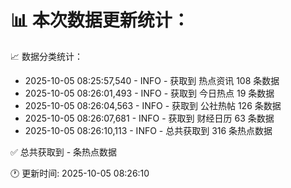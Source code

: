 📊 本次数据更新统计：
==========================

📈 数据分类统计：
- 2025-10-05 08:25:57,540 - INFO - 获取到 热点资讯 108 条数据
- 2025-10-05 08:26:01,493 - INFO - 获取到 今日热点 19 条数据
- 2025-10-05 08:26:04,563 - INFO - 获取到 公社热帖 126 条数据
- 2025-10-05 08:26:07,681 - INFO - 获取到 财经日历 63 条数据
- 2025-10-05 08:26:10,113 - INFO - 总共获取到 316 条热点数据

✅ 总共获取到 - 条热点数据

🕐 更新时间: 2025-10-05 08:26:10
